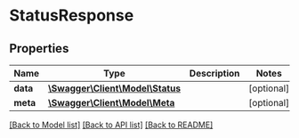 # StatusResponse

## Properties
Name | Type | Description | Notes
------------ | ------------- | ------------- | -------------
**data** | [**\Swagger\Client\Model\Status**](Status.md) |  | [optional] 
**meta** | [**\Swagger\Client\Model\Meta**](Meta.md) |  | [optional] 

[[Back to Model list]](../README.md#documentation-for-models) [[Back to API list]](../README.md#documentation-for-api-endpoints) [[Back to README]](../README.md)



